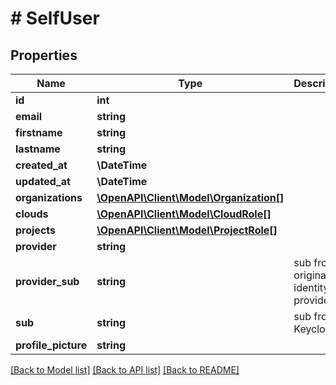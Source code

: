 # # SelfUser

## Properties

Name | Type | Description | Notes
------------ | ------------- | ------------- | -------------
**id** | **int** |  | [readonly]
**email** | **string** |  |
**firstname** | **string** |  |
**lastname** | **string** |  |
**created_at** | **\DateTime** |  | [readonly]
**updated_at** | **\DateTime** |  | [readonly]
**organizations** | [**\OpenAPI\Client\Model\Organization[]**](Organization.md) |  | [readonly]
**clouds** | [**\OpenAPI\Client\Model\CloudRole[]**](CloudRole.md) |  | [readonly]
**projects** | [**\OpenAPI\Client\Model\ProjectRole[]**](ProjectRole.md) |  | [readonly]
**provider** | **string** |  | [readonly]
**provider_sub** | **string** | sub from original identity provider | [optional]
**sub** | **string** | sub from Keycloak | [readonly]
**profile_picture** | **string** |  | [readonly]

[[Back to Model list]](../../README.md#models) [[Back to API list]](../../README.md#endpoints) [[Back to README]](../../README.md)
